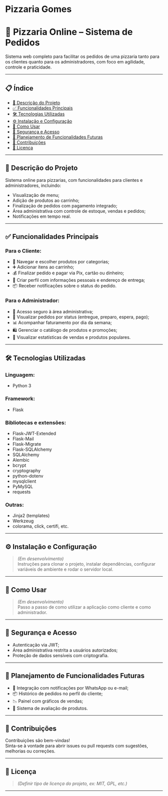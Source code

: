 # Pizzaria Gomes

 # 🍕 Pizzaria Online – Sistema de Pedidos

Sistema web completo para facilitar os pedidos de uma pizzaria tanto para os clientes quanto para os administradores, com foco em agilidade, controle e praticidade.

---

## 📋 Índice

- [📌 Descrição do Projeto](#-descrição-do-projeto)
- [✅ Funcionalidades Principais](#-funcionalidades-principais)
- [🛠️ Tecnologias Utilizadas](#-tecnologias-utilizadas)
- [⚙️ Instalação e Configuração](#️-instalação-e-configuração)
- [🚀 Como Usar](#-como-usar)
- [🔐 Segurança e Acesso](#-segurança-e-acesso)
- [📅 Planejamento de Funcionalidades Futuras](#-planejamento-de-funcionalidades-futuras)
- [🤝 Contribuições](#-contribuições)
- [📄 Licença](#-licença)

---

## 📌 Descrição do Projeto

Sistema online para pizzarias, com funcionalidades para clientes e administradores, incluindo:

- Visualização de menu;
- Adição de produtos ao carrinho;
- Finalização de pedidos com pagamento integrado;
- Área administrativa com controle de estoque, vendas e pedidos;
- Notificações em tempo real.

---

## ✅ Funcionalidades Principais

### Para o Cliente:
- 🛒 Navegar e escolher produtos por categorias;
- ➕ Adicionar itens ao carrinho;
- 💰 Finalizar pedido e pagar via Pix, cartão ou dinheiro;
- 👤 Criar perfil com informações pessoais e endereço de entrega;
- 📦 Receber notificações sobre o status do pedido.

### Para o Administrador:
- 🔐 Acesso seguro à área administrativa;
- 🧾 Visualizar pedidos por status (entregue, preparo, espera, pago);
- 📊 Acompanhar faturamento por dia da semana;
- 🛍️ Gerenciar o catálogo de produtos e promoções;
- 🔎 Visualizar estatísticas de vendas e produtos populares.

---

## 🛠️ Tecnologias Utilizadas

### Linguagem:
- Python 3

### Framework:
- Flask

### Bibliotecas e extensões:

- Flask-JWT-Extended
- Flask-Mail
- Flask-Migrate
- Flask-SQLAlchemy
- SQLAlchemy
- Alembic
- bcrypt
- cryptography
- python-dotenv
- mysqlclient
- PyMySQL
- requests

### Outras:
- Jinja2 (templates)
- Werkzeug
- colorama, click, certifi, etc.

---

## ⚙️ Instalação e Configuração

> *(Em desenvolvimento)*  
> Instruções para clonar o projeto, instalar dependências, configurar variáveis de ambiente e rodar o servidor local.

---

## 🚀 Como Usar

> *(Em desenvolvimento)*  
> Passo a passo de como utilizar a aplicação como cliente e como administrador.

---

## 🔐 Segurança e Acesso

- Autenticação via JWT;
- Área administrativa restrita a usuários autorizados;
- Proteção de dados sensíveis com criptografia.

---

## 📅 Planejamento de Funcionalidades Futuras

- 📱 Integração com notificações por WhatsApp ou e-mail;
- 📦 Histórico de pedidos no perfil do cliente;
- 📉 Painel com gráficos de vendas;
- 🧾 Sistema de avaliação de produtos.

---

## 🤝 Contribuições

Contribuições são bem-vindas!  
Sinta-se à vontade para abrir issues ou pull requests com sugestões, melhorias ou correções.

---

## 📄 Licença

> *(Definir tipo de licença do projeto, ex: MIT, GPL, etc.)*

---


